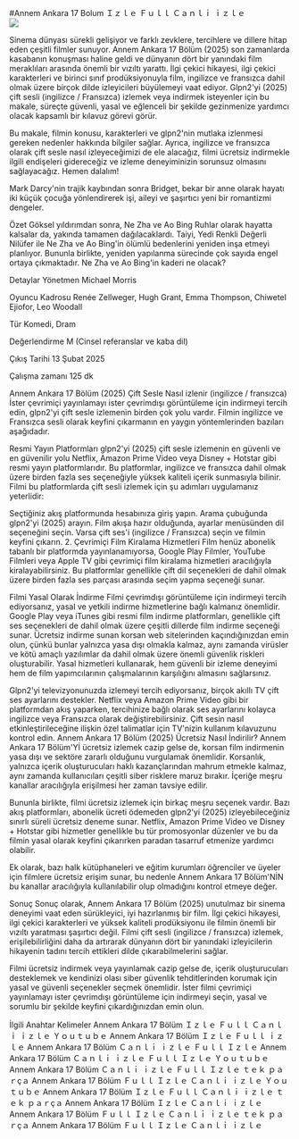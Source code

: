 #Annem Ankara 17 Bolum Ｉｚｌｅ Ｆｕｌｌ Ｃａｎｌｉ ｉｚｌｅ  
[![](https://i.imgur.com/qSNzIqt.png)](https://movie.rssnews.media/lJdrPGWZz.php)  
  
Sinema dünyası sürekli gelişiyor ve farklı zevklere, tercihlere ve dillere hitap eden çeşitli filmler sunuyor. Annem Ankara 17 Bölüm (2025) son zamanlarda kasabanın konuşması haline geldi ve dünyanın dört bir yanındaki film meraklıları arasında önemli bir vızıltı yarattı. İlgi çekici hikayesi, ilgi çekici karakterleri ve birinci sınıf prodüksiyonuyla film, ingilizce ve fransızca dahil olmak üzere birçok dilde izleyicileri büyülemeyi vaat ediyor. Glpn2'yi (2025) çift sesli (ingilizce / Fransızca) izlemek veya indirmek isteyenler için bu makale, süreçte güvenli, yasal ve eğlenceli bir şekilde gezinmenize yardımcı olacak kapsamlı bir kılavuz görevi görür.

Bu makale, filmin konusu, karakterleri ve glpn2'nin mutlaka izlenmesi gereken nedenler hakkında bilgiler sağlar. Ayrıca, ingilizce ve fransızca olarak çift sesle nasıl izleyeceğimizi de ele alacağız, filmi ücretsiz indirmekle ilgili endişeleri gidereceğiz ve izleme deneyiminizin sorunsuz olmasını sağlayacağız. Hemen dalalım!

Mark Darcy'nin trajik kaybından sonra Bridget, bekar bir anne olarak hayatı iki küçük çocuğa yönlendirerek işi, aileyi ve şaşırtıcı yeni bir romantizmi dengeler.

Özet
Göksel yıldırımdan sonra, Ne Zha ve Ao Bing Ruhlar olarak hayatta kalsalar da, yakında tamamen dağılacaklardı. Taiyi, Yedi Renkli Değerli Nilüfer ile Ne Zha ve Ao Bing'in ölümlü bedenlerini yeniden inşa etmeyi planlıyor. Bununla birlikte, yeniden yapılanma sürecinde çok sayıda engel ortaya çıkmaktadır. Ne Zha ve Ao Bing'in kaderi ne olacak?

Detaylar
Yönetmen Michael Morris

Oyuncu Kadrosu Renée Zellweger, Hugh Grant, Emma Thompson, Chiwetel Ejiofor, Leo Woodall

Tür Komedi, Dram

Değerlendirme M (Cinsel referanslar ve kaba dil)

Çıkış Tarihi 13 Şubat 2025

Çalışma zamanı 125 dk

Annem Ankara 17 Bölüm (2025) Çift Sesle Nasıl izlenir (ingilizce / fransızca)
İster çevrimiçi yayınlamayı ister çevrimdışı görüntüleme için indirmeyi tercih edin, glpn2'yi çift sesle izlemenin birden çok yolu vardır. Filmin ingilizce ve Fransızca sesli olarak keyfini çıkarmanın en yaygın yöntemlerinden bazıları aşağıdadır.

Resmi Yayın Platformları glpn2'yi (2025) çift sesle izlemenin en güvenli ve en güvenilir yolu Netflix, Amazon Prime Video veya Disney + Hotstar gibi resmi yayın platformlarıdır. Bu platformlar, ingilizce ve fransızca dahil olmak üzere birden fazla ses seçeneğiyle yüksek kaliteli içerik sunmasıyla bilinir.
Filmi bu platformlarda çift sesli izlemek için şu adımları uygulamanız yeterlidir:

Seçtiğiniz akış platformunda hesabınıza giriş yapın. Arama çubuğunda glpn2'yi (2025) arayın. Film akışa hazır olduğunda, ayarlar menüsünden dil seçeneğini seçin. Varsa çift ses'i (ingilizce / Fransızca) seçin ve filmin keyfini çıkarın. 2. Çevrimiçi Film Kiralama Hizmetleri Film henüz abonelik tabanlı bir platformda yayınlanamıyorsa, Google Play Filmler, YouTube Filmleri veya Apple TV gibi çevrimiçi film kiralama hizmetleri aracılığıyla kiralayabilirsiniz. Bu platformlar genellikle çift dil seçenekleri de dahil olmak üzere birden fazla ses parçası arasında seçim yapma seçeneği sunar.

Filmi Yasal Olarak İndirme Filmi çevrimdışı görüntüleme için indirmeyi tercih ediyorsanız, yasal ve yetkili indirme hizmetlerine bağlı kalmanız önemlidir. Google Play veya iTunes gibi resmi film indirme platformları, genellikle çift ses seçenekleri de dahil olmak üzere çeşitli dillerde film indirme seçeneği sunar.
Ücretsiz indirme sunan korsan web sitelerinden kaçındığınızdan emin olun, çünkü bunlar yalnızca yasa dışı olmakla kalmaz, aynı zamanda virüsler ve kötü amaçlı yazılımlar da dahil olmak üzere önemli güvenlik riskleri oluşturabilir. Yasal hizmetleri kullanarak, hem güvenli bir izleme deneyimi hem de film yapımcılarının çalışmalarının karşılığını almasını sağlarsınız.

Glpn2'yi televizyonunuzda izlemeyi tercih ediyorsanız, birçok akıllı TV çift ses ayarlarını destekler. Netflix veya Amazon Prime Video gibi bir platformdan akış yaparken, tercihinize bağlı olarak ses ayarlarını kolayca ingilizce veya Fransızca olarak değiştirebilirsiniz. Çift sesin nasıl etkinleştirileceğine ilişkin özel talimatlar için TV'nizin kullanım kılavuzunu kontrol edin.
Annem Ankara 17 Bölüm (2025) Ücretsiz Nasıl İndirilir?
Annem Ankara 17 Bölüm'Yİ ücretsiz izlemek cazip gelse de, korsan film indirmenin yasa dışı ve sektöre zararlı olduğunu vurgulamak önemlidir. Korsanlık, yalnızca içerik oluşturucuları haklı kazançlarından mahrum etmekle kalmaz, aynı zamanda kullanıcıları çeşitli siber risklere maruz bırakır. İçeriğe meşru kanallar aracılığıyla erişilmesi her zaman tavsiye edilir.

Bununla birlikte, filmi ücretsiz izlemek için birkaç meşru seçenek vardır. Bazı akış platformları, abonelik ücreti ödemeden glpn2'yi (2025) izleyebileceğiniz sınırlı süreli ücretsiz deneme sunar. Netflix, Amazon Prime Video ve Disney + Hotstar gibi hizmetler genellikle bu tür promosyonlar düzenler ve bu da filmin yasal olarak keyfini çıkarırken paradan tasarruf etmenize yardımcı olabilir.

Ek olarak, bazı halk kütüphaneleri ve eğitim kurumları öğrenciler ve üyeler için filmlere ücretsiz erişim sunar, bu nedenle Annem Ankara 17 Bölüm'NİN bu kanallar aracılığıyla kullanılabilir olup olmadığını kontrol etmeye değer.

Sonuç
Sonuç olarak, Annem Ankara 17 Bölüm (2025) unutulmaz bir sinema deneyimi vaat eden sürükleyici, iyi hazırlanmış bir film. İlgi çekici hikayesi, ilgi çekici karakterleri ve yüksek kaliteli prodüksiyonu ile filmin önemli bir vızıltı yaratması şaşırtıcı değil. Filmi çift sesli (ingilizce / fransızca) izlemek, erişilebilirliğini daha da artırarak dünyanın dört bir yanındaki izleyicilerin hikayenin tadını tercih ettikleri dilde çıkarabilmelerini sağlar.

Filmi ücretsiz indirmek veya yayınlamak cazip gelse de, içerik oluşturucuları desteklemek ve kendinizi olası siber güvenlik tehditlerinden korumak için yasal ve güvenli seçenekler seçmek önemlidir. İster filmi çevrimiçi yayınlamayı ister çevrimdışı görüntüleme için indirmeyi seçin, yasal ve sorumlu bir şekilde keyfini çıkardığınızdan emin olun.

İlgili Anahtar Kelimeler
Annem Ankara 17 Bölüm Ｉｚｌｅ Ｆｕｌｌ Ｃａｎｌｉ ｉｚｌｅ Ｙｏｕｔｕｂｅ
Annem Ankara 17 Bölüm Ｉｚｌｅ Ｆｕｌｌ ｉｚｌｅ
Annem Ankara 17 Bölüm Ｃａｎｌｉ ｉｚｌｅ Ｆｕｌｌ Ｉｚｌｅ
Annem Ankara 17 Bölüm Ｃａｎｌｉ ｉｚｌｅ Ｆｕｌｌ Ｉｚｌｅ Ｙｏｕｔｕｂｅ
Annem Ankara 17 Bölüm Ｃａｎｌｉ ｉｚｌｅ Ｆｕｌｌ Ｉｚｌｅ ｔｅｋ ｐａｒçａ
Annem Ankara 17 Bölüm Ｆｕｌｌ Ｉｚｌｅ Ｃａｎｌｉ ｉｚｌｅ Ｙｏｕｔｕｂｅ
Annem Ankara 17 Bölüm Ｉｚｌｅ Ｆｕｌｌ Ｃａｎｌｉ ｉｚｌｅ ｔｅｋ ｐａｒçａ
Annem Ankara 17 Bölüm Ｉｚｌｅ Ｃａｎｌｉ ｉｚｌｅ
Annem Ankara 17 Bölüm Ｆｕｌｌ Ｉｚｌｅ Ｃａｎｌｉ ｉｚｌｅ ｔｅｋ ｐａｒçａ
Annem Ankara 17 Bölüm Ｆｕｌｌ Ｉｚｌｅ Ｃａｎｌｉ ｉｚｌｅ
